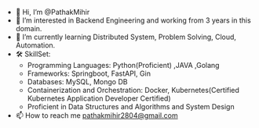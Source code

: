 - 👋 Hi, I’m @PathakMihir
- 👀 I’m interested in Backend Engineering and working from 3 years in this domain.
- 🌱 I’m currently learning Distributed System, Problem Solving, Cloud, Automation.
- 🛠️ SkillSet:
     - Programming Languages: Python(Proficient) ,JAVA ,Golang
     - Frameworks: Springboot, FastAPI, Gin
     - Databases: MySQL, Mongo DB
     - Containerization and Orchestration: Docker, Kubernetes(Certified Kubernetes Application Developer Certified)
     - Proficient in Data Structures and Algorithms  and System Design
- 📫 How to reach me pathakmihir2804@gmail.com

<!---
PathakMihir/PathakMihir is a ✨ special ✨ repository because its `README.md` (this file) appears on your GitHub profile.
You can click the Preview link to take a look at your changes.
--->
